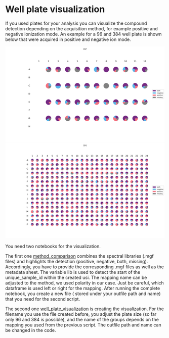 # Well plate visualization

If you used plates for your analysis you can visualize the compound detection depending on the
acquisition method, for example positive and negative ionization mode. An example for a 96 and 384
well
plate is shown below that were acquired in positive and negative ion mode.

![Plate96](\pictures\plate_example96.png)
![Plate384](\pictures\plate_example384.png)

You need two notebooks for the visualization.

The first one [method_comparison](\notebooks\comparison_positive_negative.ipynb) combines the
spectral libraries (.mgf files) and highlights the detection (positive, negative, both, missing).
Accordingly, you have to provide the corresponding .mgf files as well as the metadata sheet. The
variable lib is used to detect the start of the unique_sample_id within the created usi. The mapping
name can be adjusted to the method, we used polarity in our case. Just be careful, which dataframe
is used left or right for the mapping. After running the complete notebook, you create a new file (
stored under your outfile path and name) that you need for the second script.

The second one [well_plate_visualization](\notebooks\piechart_dataframe_wellplates.ipynb) is
creating the visualization. For the filename you use the file created before, you adjust the plate
size (so far only 96 and 384 is possible), and the name of the groups depends on the mapping you
used from the previous script. The outfile path and name can be changed in the code.



